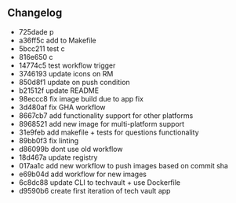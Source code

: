 ## Changelog
* 725dade p
* a36ff5c add to Makefile
* 5bcc211 test c
* 816e650 c
* 14774c5 test workflow trigger
* 3746193 update icons on RM
* 850d8f1 update on push condition
* b21512f update README
* 98eccc8 fix image build due to app fix
* 3d480af fix GHA workflow
* 8667cb7 add functionality support for other platforms
* 8968521 add new image for multi-platform support
* 31e9feb add makefile + tests for questions functionality
* 89bb0f3 fix linting
* d86099b dont use old workflow
* 18d467a update registry
* 017aa1c add new workflow to push images based on commit sha
* e69b04d add workflow for new images
* 6c8dc88 update CLI to techvault + use Dockerfile
* d9590b6 create first iteration of tech vault app
